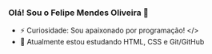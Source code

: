 ### Olá! Sou o Felipe Mendes Oliveira 👋

- ⚡ Curiosidade: Sou apaixonado por programação! </>
- 🌱 Atualmente estou estudando HTML, CSS e Git/GitHub


